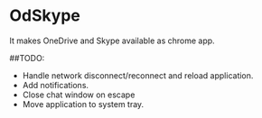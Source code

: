 # OdSkype
It makes OneDrive and Skype available as chrome app.

##TODO:
* Handle network disconnect/reconnect and reload application.
* Add notifications.
* Close chat window on escape
* Move application to system tray.

